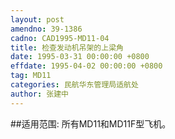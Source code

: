 ```yaml
---
layout: post
amendno: 39-1386
cadno: CAD1995-MD11-04
title: 检查发动机吊架的上梁角
date: 1995-03-31 00:00:00 +0800
effdate: 1995-04-02 00:00:00 +0800
tag: MD11
categories: 民航华东管理局适航处
author: 张建中
---
```


##适用范围:
所有MD11和MD11F型飞机。

